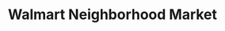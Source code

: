 ---
title: "Walmart Neighborhood Market"
url: /fayetteville/walmart-neighborhood-market/
shop: supermarket
---
